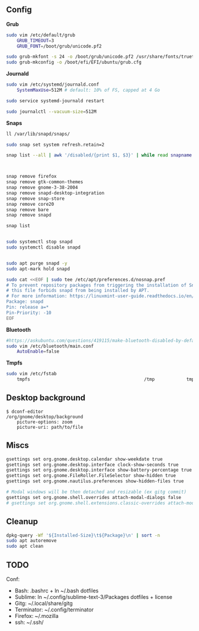 ## Config

**Grub**

```bash
sudo vim /etc/default/grub
    GRUB_TIMEOUT=3
    GRUB_FONT=/boot/grub/unicode.pf2

sudo grub-mkfont -s 24 -o /boot/grub/unicode.pf2 /usr/share/fonts/truetype/dejavu/DejaVuSansMono.ttf
sudo grub-mkconfig -o /boot/efi/EFI/ubuntu/grub.cfg
```

**Journald**

```bash
sudo vim /etc/systemd/journald.conf
    SystemMaxUse=512M # default: 10% of FS, capped at 4 Go

sudo service systemd-journald restart

sudo journalctl --vacuum-size=512M
```

**Snaps**

```bash
ll /var/lib/snapd/snaps/

sudo snap set system refresh.retain=2

snap list --all | awk '/disabled/{print $1, $3}' | while read snapname revision; do sudo snap remove "$snapname" --revision="$revision"; done



snap remove firefox
snap remove gtk-common-themes
snap remove gnome-3-38-2004
snap remove snapd-desktop-integration
snap remove snap-store
snap remove core20
snap remove bare
snap remove snapd

snap list


sudo systemctl stop snapd
sudo systemctl disable snapd


sudo apt purge snapd -y
sudo apt-mark hold snapd

sudo cat <<EOF | sudo tee /etc/apt/preferences.d/nosnap.pref
# To prevent repository packages from triggering the installation of Snap,
# this file forbids snapd from being installed by APT.
# For more information: https://linuxmint-user-guide.readthedocs.io/en/latest/snap.html
Package: snapd
Pin: release a=*
Pin-Priority: -10
EOF

```

**Bluetooth**

```bash
#https://askubuntu.com/questions/419115/make-bluetooth-disabled-by-default
sudo vim /etc/bluetooth/main.conf
    AutoEnable=false
```

**Tmpfs**

```bash
sudo vim /etc/fstab
    tmpfs                                           /tmp            tmpfs           defaults,noatime,nosuid,nodev,mode=1777,size=1024M 0 0
```

## Desktop background

```
$ dconf-editor
/org/gnome/desktop/background
    picture-options: zoom
    picture-uri: path/to/file
```

## Miscs

```bash
gsettings set org.gnome.desktop.calendar show-weekdate true
gsettings set org.gnome.desktop.interface clock-show-seconds true
gsettings set org.gnome.desktop.interface show-battery-percentage true
gsettings set org.gnome.FileRoller.FileSelector show-hidden true
gsettings set org.gnome.nautilus.preferences show-hidden-files true

# Modal windows will be then detached and resizable (ex gitg commit)
gsettings set org.gnome.shell.overrides attach-modal-dialogs false
# gsettings set org.gnome.shell.extensions.classic-overrides attach-modal-dialogs false
```

## Cleanup

```bash
dpkg-query -Wf '${Installed-Size}\t${Package}\n' | sort -n
sudo apt autoremove
sudo apt clean
```

## TODO

Conf:

* Bash: .bashrc + ln ~/.bash dotfiles
* Sublime: ln ~/.config/sublime-text-3/Packages dotfiles + license
* Gitg: ~/.local/share/gitg
* Terminator: ~/.config/terminator
* Firefox: ~/.mozilla
* ssh: ~/.ssh/
